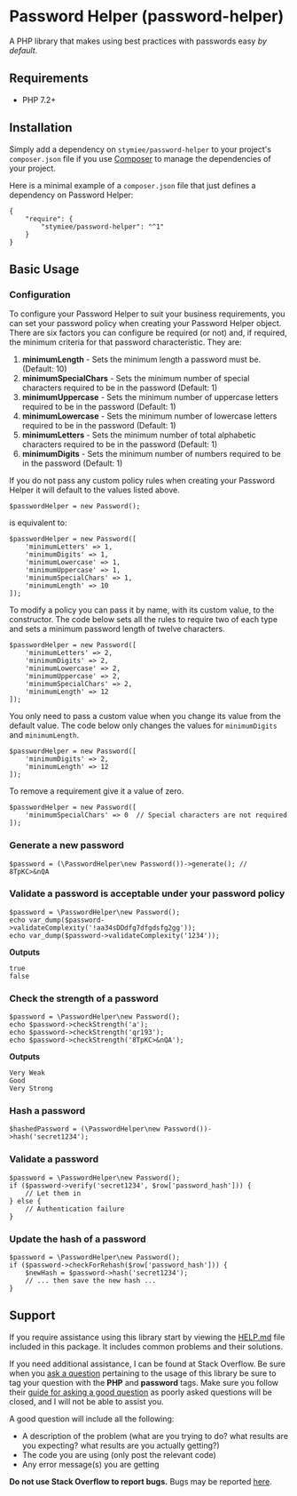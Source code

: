 # Password Helper (password-helper)

A PHP library that makes using best practices with passwords easy _by default_.

## Requirements

- PHP 7.2+

## Installation

Simply add a dependency on `stymiee/password-helper` to your project's `composer.json` file if you 
use [Composer](http://getcomposer.org/) to manage the dependencies of your project.

Here is a minimal example of a `composer.json` file that just defines a dependency on Password Helper:

    {
        "require": {
            "stymiee/password-helper": "^1"
        }
    }

## Basic Usage

### Configuration

To configure your Password Helper to suit your business requirements, you can set your password policy when 
creating your Password Helper object. There are six factors you can configure be required (or not) and, if required, 
the minimum criteria for that password characteristic. They are:
    
1. **minimumLength** - Sets the minimum length a password must be. (Default: 10)
2. **minimumSpecialChars** - Sets the minimum number of special characters required to be in the password (Default: 1)
3. **minimumUppercase** - Sets the minimum number of uppercase letters required to be in the password (Default: 1)
4. **minimumLowercase** - Sets the minimum number of lowercase letters required to be in the password (Default: 1)
5. **minimumLetters** - Sets the minimum number of total alphabetic characters required to be in the password (Default: 1)
6. **minimumDigits** - Sets the minimum number of numbers required to be in the password (Default: 1)

If you do not pass any custom policy rules when creating your Password Helper it will default to the values listed above.

    $passwordHelper = new Password();
    
is equivalent to:

    $passwordHelper = new Password([
        'minimumLetters' => 1,
        'minimumDigits' => 1,
        'minimumLowercase' => 1,
        'minimumUppercase' => 1,
        'minimumSpecialChars' => 1,
        'minimumLength' => 10 
    ]);

To modify a policy you can pass it by name, with its custom value, to the constructor. The code below sets all the 
rules to require two of each type and sets a minimum password length of twelve characters.

    $passwordHelper = new Password([
        'minimumLetters' => 2,
        'minimumDigits' => 2,
        'minimumLowercase' => 2,
        'minimumUppercase' => 2,
        'minimumSpecialChars' => 2,
        'minimumLength' => 12 
    ]);
    
You only need to pass a custom value when you change its value from the default value. The code below only changes the
values for `minimumDigits` and `minimumLength`.
    
    $passwordHelper = new Password([
        'minimumDigits' => 2,
        'minimumLength' => 12 
    ]);
    
To remove a requirement give it a value of zero.
    
    $passwordHelper = new Password([
        'minimumSpecialChars' => 0  // Special characters are not required
    ]);
        
### Generate a new password

    $password = (\PasswordHelper\new Password())->generate(); // 8TpKC>&nQA

### Validate a password is acceptable under your password policy

    $password = \PasswordHelper\new Password();
    echo var_dump($password->validateComplexity('!aa34sDDdfg7dfgdsfg2gg'));
    echo var_dump($password->validateComplexity('1234'));
    
**Outputs**

    true
    false    

### Check the strength of a password

    $password = \PasswordHelper\new Password();
    echo $password->checkStrength('a');
    echo $password->checkStrength('qr193');
    echo $password->checkStrength('8TpKC>&nQA');

**Outputs**

    Very Weak
    Good
    Very Strong

### Hash a password

    $hashedPassword = (\PasswordHelper\new Password())->hash('secret1234');

### Validate a password

    $password = \PasswordHelper\new Password();
    if ($password->verify('secret1234', $row['password_hash'])) {
        // Let them in
    } else {
        // Authentication failure
    }   

### Update the hash of a password

    $password = \PasswordHelper\new Password();
    if ($password->checkForRehash($row['password_hash'])) {
        $newHash = $password->hash('secret1234');
        // ... then save the new hash ...
    }

## Support

If you require assistance using this library start by viewing the [HELP.md](HELP.md) file included in this package. It 
includes common problems and their solutions.

If you need additional assistance, I can be found at Stack Overflow. Be sure when you
[ask a question](http://stackoverflow.com/questions/ask?tags=php,password) pertaining to the usage of
this library be sure to tag your question with the **PHP** and **password** tags. Make sure you follow their
[guide for asking a good question](http://stackoverflow.com/help/how-to-ask) as poorly asked questions will be closed, 
and I will not be able to assist you.

A good question will include all the following:
- A description of the problem (what are you trying to do? what results are you expecting? what results are you actually getting?)
- The code you are using (only post the relevant code)
- Any error message(s) you are getting

**Do not use Stack Overflow to report bugs.** Bugs may be reported [here](https://github.com/stymiee/password-helper/issues/new).
